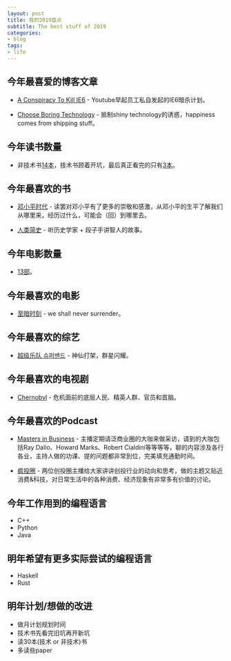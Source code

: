```yaml
---
layout: post
title: 我的2019盘点
subtitle: The best stuff of 2019
categories:
- blog
tags:
- life
---
```


## 今年最喜爱的博客文章

+ [A Conspiracy To Kill IE6](https://blog.chriszacharias.com/a-conspiracy-to-kill-ie6) - Youtube早起员工私自发起的IE6暗杀计划。

+ [Choose Boring Technology](http://boringtechnology.club/) - 抵制shiny technology的诱惑，happiness comes from shipping stuff。

##  今年读书数量

+ 非技术书[14本](https://www.douban.com/doulist/111370935/)，技术书顾着开坑，最后真正看完的只有[3本](https://www.douban.com/doulist/112925420/)。

##  今年最喜欢的书

+ [邓小平时代](https://book.douban.com/subject/20424526/) - 读罢对邓小平有了更多的崇敬和感激，从邓小平的生平了解我们从哪里来，经历过什么，可能会（回）到哪里去。

+ [人类简史](https://book.douban.com/subject/25985021/) - 听历史学家 + 段子手讲智人的故事。

##  今年电影数量

+ [13部](https://www.douban.com/doulist/111582323/)。

##  今年最喜欢的电影

+ [至暗时刻](https://movie.douban.com/subject/26761416/) - we shall never surrender。

## 今年最喜欢的综艺

+ [超级乐队 슈퍼밴드](https://movie.douban.com/subject/33218224/) - 神仙打架，群星闪耀。

##  今年最喜欢的电视剧

+ [Chernobyl](https://movie.douban.com/subject/27098632/) - 危机面前的底层人民、精英人群、官员和首脑。

##  今年最喜欢的Podcast

+ [Masters in Business](https://podcasts.apple.com/us/podcast/masters-in-business/id730188152) - 主播定期请泛商业圈的大咖来做采访，请到的大咖包括Ray Dalio、Howard Marks、Robert Cialdini等等等等，聊的内容涉及各行各业，主持人做的功课、提的问题都非常到位，完美填充通勤时间。

+ [疯投圈](https://crazy.capital/) - 两位创投圈主播给大家讲讲创投行业的动向和思考，做的主题又贴近消费&科技，对日常生活中的各种消费、经济现象有非常多有价值的讨论。

## 今年工作用到的编程语言

+ C++
+ Python
+ Java

##  明年希望有更多实际尝试的编程语言
+ Haskell
+ Rust

##  明年计划/想做的改进
+ 做月计划规划时间
+ 技术书先看完旧坑再开新坑
+ 读30本(技术 or 非技术)书
+ 多读些paper
